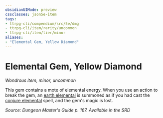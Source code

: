 ```yaml
---
obsidianUIMode: preview
cssclasses: json5e-item
tags:
- ttrpg-cli/compendium/src/5e/dmg
- ttrpg-cli/item/rarity/uncommon
- ttrpg-cli/item/tier/minor
aliases: 
- "Elemental Gem, Yellow Diamond"
---
```

# Elemental Gem, Yellow Diamond
*Wondrous item, minor, uncommon*  



This gem contains a mote of elemental energy. When you use an action to break the gem, an [earth elemental](3-Mechanics/CLI/bestiary/elemental/earth-elemental.md) is summoned as if you had cast the [conjure elemental](3-Mechanics/CLI/spells/conjure-elemental.md) spell, and the gem's magic is lost.

*Source: Dungeon Master's Guide p. 167. Available in the <span title='Systems Reference Document (5.1)'>SRD</span>*